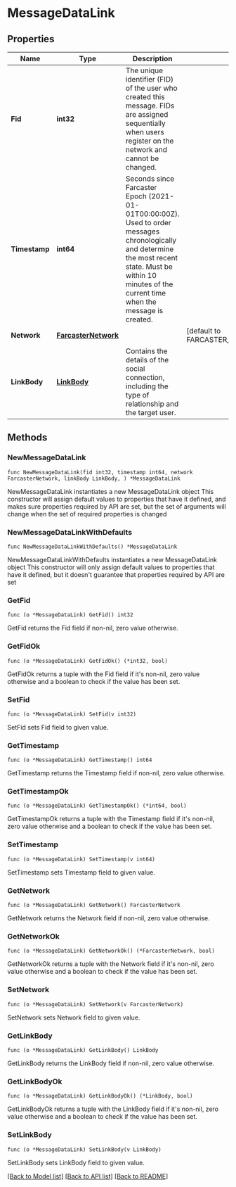 # MessageDataLink

## Properties

Name | Type | Description | Notes
------------ | ------------- | ------------- | -------------
**Fid** | **int32** | The unique identifier (FID) of the user who created this message. FIDs are assigned sequentially when users register on the network and cannot be changed. | 
**Timestamp** | **int64** | Seconds since Farcaster Epoch (2021-01-01T00:00:00Z). Used to order messages chronologically and determine the most recent state. Must be within 10 minutes of the current time when the message is created. | 
**Network** | [**FarcasterNetwork**](FarcasterNetwork.md) |  | [default to FARCASTER_NETWORK_MAINNET]
**LinkBody** | [**LinkBody**](LinkBody.md) | Contains the details of the social connection, including the type of relationship and the target user. | 

## Methods

### NewMessageDataLink

`func NewMessageDataLink(fid int32, timestamp int64, network FarcasterNetwork, linkBody LinkBody, ) *MessageDataLink`

NewMessageDataLink instantiates a new MessageDataLink object
This constructor will assign default values to properties that have it defined,
and makes sure properties required by API are set, but the set of arguments
will change when the set of required properties is changed

### NewMessageDataLinkWithDefaults

`func NewMessageDataLinkWithDefaults() *MessageDataLink`

NewMessageDataLinkWithDefaults instantiates a new MessageDataLink object
This constructor will only assign default values to properties that have it defined,
but it doesn't guarantee that properties required by API are set

### GetFid

`func (o *MessageDataLink) GetFid() int32`

GetFid returns the Fid field if non-nil, zero value otherwise.

### GetFidOk

`func (o *MessageDataLink) GetFidOk() (*int32, bool)`

GetFidOk returns a tuple with the Fid field if it's non-nil, zero value otherwise
and a boolean to check if the value has been set.

### SetFid

`func (o *MessageDataLink) SetFid(v int32)`

SetFid sets Fid field to given value.


### GetTimestamp

`func (o *MessageDataLink) GetTimestamp() int64`

GetTimestamp returns the Timestamp field if non-nil, zero value otherwise.

### GetTimestampOk

`func (o *MessageDataLink) GetTimestampOk() (*int64, bool)`

GetTimestampOk returns a tuple with the Timestamp field if it's non-nil, zero value otherwise
and a boolean to check if the value has been set.

### SetTimestamp

`func (o *MessageDataLink) SetTimestamp(v int64)`

SetTimestamp sets Timestamp field to given value.


### GetNetwork

`func (o *MessageDataLink) GetNetwork() FarcasterNetwork`

GetNetwork returns the Network field if non-nil, zero value otherwise.

### GetNetworkOk

`func (o *MessageDataLink) GetNetworkOk() (*FarcasterNetwork, bool)`

GetNetworkOk returns a tuple with the Network field if it's non-nil, zero value otherwise
and a boolean to check if the value has been set.

### SetNetwork

`func (o *MessageDataLink) SetNetwork(v FarcasterNetwork)`

SetNetwork sets Network field to given value.


### GetLinkBody

`func (o *MessageDataLink) GetLinkBody() LinkBody`

GetLinkBody returns the LinkBody field if non-nil, zero value otherwise.

### GetLinkBodyOk

`func (o *MessageDataLink) GetLinkBodyOk() (*LinkBody, bool)`

GetLinkBodyOk returns a tuple with the LinkBody field if it's non-nil, zero value otherwise
and a boolean to check if the value has been set.

### SetLinkBody

`func (o *MessageDataLink) SetLinkBody(v LinkBody)`

SetLinkBody sets LinkBody field to given value.



[[Back to Model list]](../README.md#documentation-for-models) [[Back to API list]](../README.md#documentation-for-api-endpoints) [[Back to README]](../README.md)


